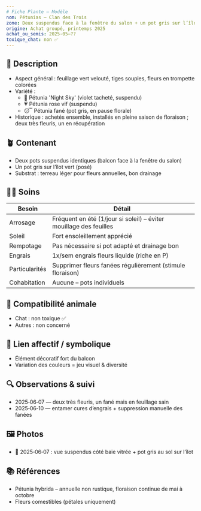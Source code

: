 ```yaml
---
# Fiche Plante — Modèle
nom: Pétunias – Clan des Trois  
zone: Deux suspendus face à la fenêtre du salon + un pot gris sur l’îlot vert  
origine: Achat groupé, printemps 2025  
achat_ou_semis: 2025‑05–??  
toxique_chat: non ✅  
---
```


## 🌱 Description
- Aspect général : feuillage vert velouté, tiges souples, fleurs en trompette colorées
- Variété :
  - 🌌 Pétunia 'Night Sky' (violet tacheté, suspendu)
  - 💗 Pétunia rose vif (suspendu)
  - 😴 Pétunia fané (pot gris, en pause florale)
- Historique : achetés ensemble, installés en pleine saison de floraison ; deux très fleuris, un en récupération

## 🪴 Contenant
- Deux pots suspendus identiques (balcon face à la fenêtre du salon)
- Un pot gris sur l’îlot vert (posé)
- Substrat : terreau léger pour fleurs annuelles, bon drainage

## 🧑‍🌾 Soins
| Besoin         | Détail |
|----------------|--------|
| Arrosage       | Fréquent en été (1/jour si soleil) – éviter mouillage des feuilles |
| Soleil         | Fort ensoleillement apprécié |
| Rempotage      | Pas nécessaire si pot adapté et drainage bon |
| Engrais        | 1x/sem engrais fleurs liquide (riche en P) |
| Particularités | Supprimer fleurs fanées régulièrement (stimule floraison) |
| Cohabitation   | Aucune – pots individuels

## 🐾 Compatibilité animale
- Chat : non toxique ✅
- Autres : non concerné

## 💚 Lien affectif / symbolique
- Élément décoratif fort du balcon
- Variation des couleurs = jeu visuel & diversité

## 🔍 Observations & suivi
- 2025‑06‑07 — deux très fleuris, un fané mais en feuillage sain
- 2025‑06‑10 — entamer cures d’engrais + suppression manuelle des fanées

## 🖼️ Photos
- 📸 2025‑06‑07 : vue suspendus côté baie vitrée + pot gris au sol sur l’îlot

## 📚 Références
- Pétunia hybrida – annuelle non rustique, floraison continue de mai à octobre
- Fleurs comestibles (pétales uniquement)